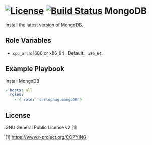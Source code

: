 [![License](https://img.shields.io/badge/license-Apache%202-blue.svg)](https://www.apache.org/licenses/LICENSE-2.0)
[![Build Status](https://travis-ci.org/serlophug/ansible-role-mongoDB.svg?branch=master)](https://travis-ci.org/serlophug/ansible-role-mongoDB)
MongoDB
=========

Install the latest version of MongoDB. 


Role Variables
--------------
- ```cpu_arch```: i686 or x86_64	. Default: ``` x86_64```.

Example Playbook
----------------

Install MongoDB:
```yml
- hosts: all
  roles:
    - { role: 'serlophug.mongoDB'}
```


License
-------

GNU General Public License v2 [1]

[1] https://www.r-project.org/COPYING
